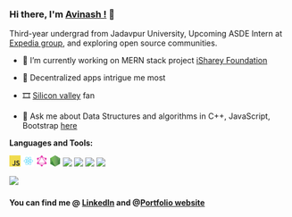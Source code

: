 ### Hi there, I'm [Avinash !](https://affectionate-williams-35c125.netlify.app/) 👋

Third-year undergrad from Jadavpur University, Upcoming ASDE Intern at  [Expedia group](https://www.expedia.com), and exploring open source communities.

- 🔭 I’m currently working on MERN stack project [iSharey Foundation](https://isharey.herokuapp.com/)
- 👯 Decentralized apps intrigue me most
- 🎞 [Silicon valley](https://www.imdb.com/title/tt2575988/) fan

- 💬 Ask me about Data Structures and algorithms in C++, JavaScript, Bootstrap [here](https://affectionate-williams-35c125.netlify.app/#contact)

**Languages and Tools:**

<code><img height="20" src="https://raw.githubusercontent.com/github/explore/80688e429a7d4ef2fca1e82350fe8e3517d3494d/topics/javascript/javascript.png"></code>
<code><img height="20" src="https://raw.githubusercontent.com/github/explore/80688e429a7d4ef2fca1e82350fe8e3517d3494d/topics/react/react.png"></code>
<code><img height="20" src="https://raw.githubusercontent.com/github/explore/5c058a388828bb5fde0bcafd4bc867b5bb3f26f3/topics/graphql/graphql.png"></code>
<code><img height="20" src="https://raw.githubusercontent.com/github/explore/80688e429a7d4ef2fca1e82350fe8e3517d3494d/topics/nodejs/nodejs.png"></code>
<code><img height="20" src="https://api.slack.com/img/api/hosting_heroku.png"></code>
<code><img height="20" src="https://clipartart.com/images/mongodb-logo-clipart-6.jpg"></code>
<code><img height="20" src="https://external-content.duckduckgo.com/iu/?u=https%3A%2F%2Flogos-download.com%2Fwp-content%2Fuploads%2F2016%2F09%2FGitHub_logo.png&f=1&nofb=1"></code>
<code><img height="20" src="https://external-content.duckduckgo.com/iu/?u=https%3A%2F%2Fupload.wikimedia.org%2Fwikipedia%2Fcommons%2Fthumb%2F3%2F33%2FFigma-logo.svg%2F1200px-Figma-logo.svg.png&f=1&nofb=1"></code>

![](https://visitor-badge.laobi.icu/badge?page_id=ak2783934.ak2783934)

#### You can find me @ [LinkedIn](https://www.linkedin.com/in/avinash-kumar-111513188/) and @[Portfolio website](https://affectionate-williams-35c125.netlify.app/)
